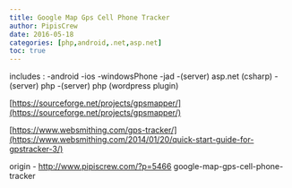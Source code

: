 ```yaml
---
title: Google Map Gps Cell Phone Tracker
author: PipisCrew
date: 2016-05-18
categories: [php,android,.net,asp.net]
toc: true
---
```


includes : 
-android
-ios
-windowsPhone
-jad
-(server) asp.net (csharp)
-(server) php
-(server) php (wordpress plugin)

[https://sourceforge.net/projects/gpsmapper/](https://sourceforge.net/projects/gpsmapper/)

[https://www.websmithing.com/gps-tracker/](https://www.websmithing.com/2014/01/20/quick-start-guide-for-gpstracker-3/)

origin - http://www.pipiscrew.com/?p=5466 google-map-gps-cell-phone-tracker